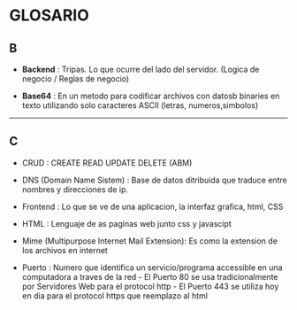 # GLOSARIO

## B 

* **Backend** : Tripas. Lo que ocurre del lado del servidor. (Logica de negocio / Reglas de negocio)

* **Base64** : En un metodo para codificar archivos con datosb binaries en texto utilizando solo caracteres ASCII (letras, numeros,simbolos)

---

## C

* CRUD : CREATE READ UPDATE DELETE  (ABM)

* DNS (Domain Name Sistem) : Base de datos ditribuida que traduce entre nombres y direcciones de ip.

* Frontend : Lo que se ve de una aplicacion, la interfaz grafica, html, CSS


* HTML : Lenguaje de as paginas web junto css y javascipt

* Mime (Multipurpose Internet Mail Extension): Es como la extension de los archivos en internet 

* Puerto : Numero que identifica un servicio/programa accessible en una computadora a traves de la red
           - El Puerto 80 se usa tradicionalmente por Servidores Web para el protocol http
           - El Puerto 443 se utiliza hoy en dia para el protocol https que reemplazo al html
